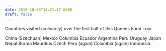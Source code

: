 ```yaml
---
date: 2019-10-05T18:21:17-0600
draft: false
---
```




Countries visited (culinarily) over the first half of this Queens Food Tour

China (Szechuan) Mexico Columbia Ecuador Argentina Peru Uruguay Japan Nepal Burma Mauritius Czech Peru (again) Columbia (again) Indonesia



